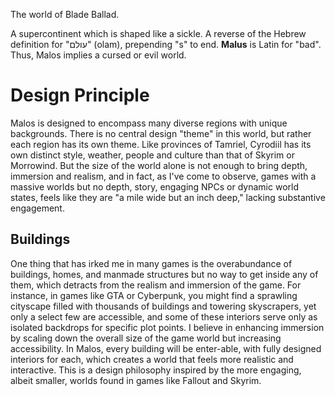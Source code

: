 The world of Blade Ballad.

A supercontinent which is shaped like a sickle.
A reverse of the Hebrew definition for "עולם" (olam), prepending "s" to end.
**Malus** is Latin for "bad". Thus, Malos implies a cursed or evil world.

# Design Principle
Malos is designed to encompass many diverse regions with unique backgrounds. There is no central design "theme" in this world, but rather each region has its own theme. Like provinces of Tamriel, Cyrodiil has its own distinct style, weather, people and culture than that of Skyrim or Morrowind.
But the size of the world alone is not enough to bring depth, immersion and realism, and in fact, as I've come to observe, games with a massive worlds but no depth, story, engaging NPCs or dynamic world states, feels like they are "a mile wide but an inch deep," lacking substantive engagement.
## Buildings
One thing that has irked me in many games is the overabundance of buildings, homes, and manmade structures but no way to get inside any of them, which detracts from the realism and immersion of the game. For instance, in games like GTA or Cyberpunk, you might find a sprawling cityscape filled with thousands of buildings and towering skyscrapers, yet only a select few are accessible, and some of these interiors serve only as isolated backdrops for specific plot points.
I believe in enhancing immersion by scaling down the overall size of the game world but increasing accessibility. In Malos, every building will be enter-able, with fully designed interiors for each, which creates a world that feels more realistic and interactive. This is a design philosophy inspired by the more engaging, albeit smaller, worlds found in games like Fallout and Skyrim.

